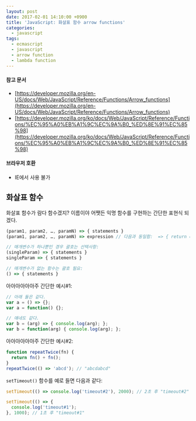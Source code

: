 ```yaml
---
layout: post
date: 2017-02-01 14:10:00 +0900
title: 'JavaScript: 화살표 함수 arrow functions'
categories:
  - javascript
tags:
  - ecmascript
  - javascript
  - arrow function
  - lambda function
---
```


#### 참고 문서

- [https://developer.mozilla.org/en-US/docs/Web/JavaScript/Reference/Functions/Arrow_functions](https://developer.mozilla.org/en-US/docs/Web/JavaScript/Reference/Functions/Arrow_functions)
- [https://developer.mozilla.org/ko/docs/Web/JavaScript/Reference/Functions/%EC%95%A0%EB%A1%9C%EC%9A%B0_%ED%8E%91%EC%85%98](https://developer.mozilla.org/ko/docs/Web/JavaScript/Reference/Functions/%EC%95%A0%EB%A1%9C%EC%9A%B0_%ED%8E%91%EC%85%98)

#### 브라우저 호환

- IE에서 사용 불가

## 화살표 함수

화살표 함수가 람다 함수겠지? 이름이야 어쨋든 익명 함수를 구현하는 간단한 표현식 되겠다.

```js
(param1, param2, …, paramN) => { statements }
(param1, param2, …, paramN) => expression // 다음과 동일함:  => { return expression; }

// 매개변수가 하나뿐인 경우 괄호는 선택사항:
(singleParam) => { statements }
singleParam => { statements }

// 매개변수가 없는 함수는 괄호 필요:
() => { statements }
```

아아아아아아주 간단한 예시#1:

```js
// 아래 둘은 같다.
var a = () => {};
var a = function() {};

// 얘네도 같다.
var b = (arg) => { console.log(arg); };
var b = function(arg) { console.log(arg); };
```

아아아아아아주 간단한 예시#2:

```js
function repeatTwice(fn) {
  return fn() + fn();
}
repeatTwice(() => 'abcd'); // "abcdabcd"
```

`setTimeout()` 함수를 예로 들면 다음과 같다:

```js
setTimeout(() => console.log('timeout#2'), 2000); // 2초 후 "timeout#2"

setTimeout(() => {
  console.log('timeout#1');
}, 1000); // 1초 후 "timeout#1"
```

